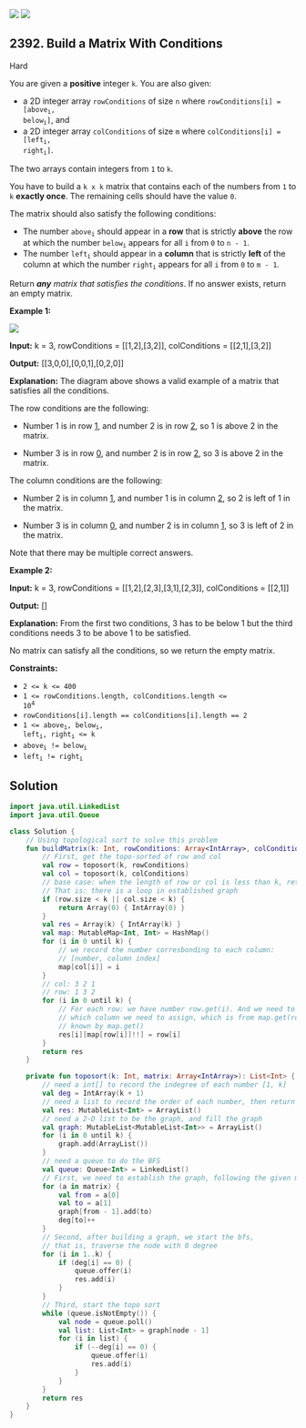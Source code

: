 [![](https://img.shields.io/github/stars/javadev/LeetCode-in-Kotlin?label=Stars&style=flat-square)](https://github.com/javadev/LeetCode-in-Kotlin)
[![](https://img.shields.io/github/forks/javadev/LeetCode-in-Kotlin?label=Fork%20me%20on%20GitHub%20&style=flat-square)](https://github.com/javadev/LeetCode-in-Kotlin/fork)

## 2392\. Build a Matrix With Conditions

Hard

You are given a **positive** integer `k`. You are also given:

*   a 2D integer array `rowConditions` of size `n` where <code>rowConditions[i] = [above<sub>i</sub>, below<sub>i</sub>]</code>, and
*   a 2D integer array `colConditions` of size `m` where <code>colConditions[i] = [left<sub>i</sub>, right<sub>i</sub>]</code>.

The two arrays contain integers from `1` to `k`.

You have to build a `k x k` matrix that contains each of the numbers from `1` to `k` **exactly once**. The remaining cells should have the value `0`.

The matrix should also satisfy the following conditions:

*   The number <code>above<sub>i</sub></code> should appear in a **row** that is strictly **above** the row at which the number <code>below<sub>i</sub></code> appears for all `i` from `0` to `n - 1`.
*   The number <code>left<sub>i</sub></code> should appear in a **column** that is strictly **left** of the column at which the number <code>right<sub>i</sub></code> appears for all `i` from `0` to `m - 1`.

Return _**any** matrix that satisfies the conditions_. If no answer exists, return an empty matrix.

**Example 1:**

![](https://assets.leetcode.com/uploads/2022/07/06/gridosdrawio.png)

**Input:** k = 3, rowConditions = \[\[1,2],[3,2]], colConditions = \[\[2,1],[3,2]]

**Output:** [[3,0,0],[0,0,1],[0,2,0]]

**Explanation:** The diagram above shows a valid example of a matrix that satisfies all the conditions.

The row conditions are the following:

- Number 1 is in row <ins>1</ins>, and number 2 is in row <ins>2</ins>, so 1 is above 2 in the matrix.

- Number 3 is in row <ins>0</ins>, and number 2 is in row <ins>2</ins>, so 3 is above 2 in the matrix.

The column conditions are the following:

- Number 2 is in column <ins>1</ins>, and number 1 is in column <ins>2</ins>, so 2 is left of 1 in the matrix.

- Number 3 is in column <ins>0</ins>, and number 2 is in column <ins>1</ins>, so 3 is left of 2 in the matrix.

Note that there may be multiple correct answers. 

**Example 2:**

**Input:** k = 3, rowConditions = \[\[1,2],[2,3],[3,1],[2,3]], colConditions = \[\[2,1]]

**Output:** []

**Explanation:** From the first two conditions, 3 has to be below 1 but the third conditions needs 3 to be above 1 to be satisfied.

No matrix can satisfy all the conditions, so we return the empty matrix. 

**Constraints:**

*   `2 <= k <= 400`
*   <code>1 <= rowConditions.length, colConditions.length <= 10<sup>4</sup></code>
*   `rowConditions[i].length == colConditions[i].length == 2`
*   <code>1 <= above<sub>i</sub>, below<sub>i</sub>, left<sub>i</sub>, right<sub>i</sub> <= k</code>
*   <code>above<sub>i</sub> != below<sub>i</sub></code>
*   <code>left<sub>i</sub> != right<sub>i</sub></code>

## Solution

```kotlin
import java.util.LinkedList
import java.util.Queue

class Solution {
    // Using topological sort to solve this problem
    fun buildMatrix(k: Int, rowConditions: Array<IntArray>, colConditions: Array<IntArray>): Array<IntArray> {
        // First, get the topo-sorted of row and col
        val row = toposort(k, rowConditions)
        val col = toposort(k, colConditions)
        // base case: when the length of row or col is less than k, return empty.
        // That is: there is a loop in established graph
        if (row.size < k || col.size < k) {
            return Array(0) { IntArray(0) }
        }
        val res = Array(k) { IntArray(k) }
        val map: MutableMap<Int, Int> = HashMap()
        for (i in 0 until k) {
            // we record the number corresbonding to each column:
            // [number, column index]
            map[col[i]] = i
        }
        // col: 3 2 1
        // row: 1 3 2
        for (i in 0 until k) {
            // For each row: we have number row.get(i). And we need to know
            // which column we need to assign, which is from map.get(row.get(i))
            // known by map.get()
            res[i][map[row[i]]!!] = row[i]
        }
        return res
    }

    private fun toposort(k: Int, matrix: Array<IntArray>): List<Int> {
        // need a int[] to record the indegree of each number [1, k]
        val deg = IntArray(k + 1)
        // need a list to record the order of each number, then return this list
        val res: MutableList<Int> = ArrayList()
        // need a 2-D list to be the graph, and fill the graph
        val graph: MutableList<MutableList<Int>> = ArrayList()
        for (i in 0 until k) {
            graph.add(ArrayList())
        }
        // need a queue to do the BFS
        val queue: Queue<Int> = LinkedList()
        // First, we need to establish the graph, following the given matrix
        for (a in matrix) {
            val from = a[0]
            val to = a[1]
            graph[from - 1].add(to)
            deg[to]++
        }
        // Second, after building a graph, we start the bfs,
        // that is, traverse the node with 0 degree
        for (i in 1..k) {
            if (deg[i] == 0) {
                queue.offer(i)
                res.add(i)
            }
        }
        // Third, start the topo sort
        while (queue.isNotEmpty()) {
            val node = queue.poll()
            val list: List<Int> = graph[node - 1]
            for (i in list) {
                if (--deg[i] == 0) {
                    queue.offer(i)
                    res.add(i)
                }
            }
        }
        return res
    }
}
```